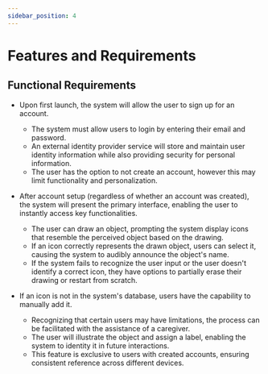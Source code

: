 ```yaml
---
sidebar_position: 4
---
```


# Features and Requirements

  

## Functional Requirements

- Upon first launch, the system will allow the user to sign up for an account.
	- The system must allow users to login by entering their email and password.
	- An external identity provider service will store and maintain user identity information while also providing security for personal information.
	- The user has the option to not create an account, however this may limit functionality and personalization.

- After account setup (regardless of whether an account was created), the system will present the primary interface, enabling the user to instantly access key functionalities.
	- The user can draw an object, prompting the system display icons that resemble the perceived object based on the drawing.
	- If an icon correctly represents the drawn object, users can select it, causing the system to audibly announce the object's name.
	- If the system fails to recognize the user input or the user doesn't identify a correct icon, they have options to partially erase their drawing or restart from scratch.

- If an icon is not in the system's database, users have the capability to manually add it.
	- Recognizing that certain users may have limitations, the process can be facilitated with the assistance of a caregiver. 
	- The user will illustrate the object and assign a label, enabling the system to identity it in future interactions.
	- This feature is exclusive to users with created accounts, ensuring consistent reference across different devices. 